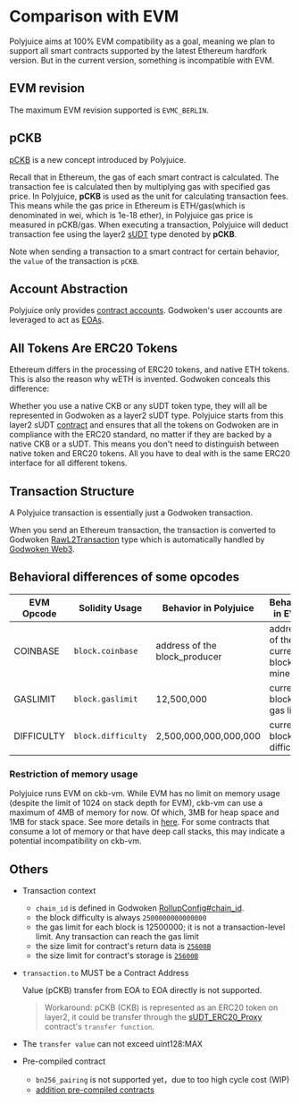 # Comparison with EVM

Polyjuice aims at 100% EVM compatibility as a goal, meaning we plan to support all smart contracts supported by the latest Ethereum hardfork version. But in the current version, something is incompatible with EVM.

## EVM revision
The maximum EVM revision supported is `EVMC_BERLIN`.

## pCKB

[pCKB](https://github.com/nervosnetwork/godwoken/blob/develop/docs/life_of_a_polyjuice_transaction.md#pckb) is a new concept introduced by Polyjuice.

Recall that in Ethereum, the gas of each smart contract is calculated. The transaction fee is calculated then by multiplying gas with specified gas price. In Polyjuice, **pCKB** is used as the unit for calculating transaction fees. This means while the gas price in Ethereum is ETH/gas(which is denominated in wei, which is 1e-18 ether), in Polyjuice gas price is measured in pCKB/gas. When executing a transaction, Polyjuice will deduct transaction fee using the layer2 [sUDT](https://github.com/nervosnetwork/rfcs/blob/master/rfcs/0025-simple-udt/0025-simple-udt.md) type denoted by **pCKB**.

Note when sending a transaction to a smart contract for certain behavior, the `value` of the transaction is `pCKB`.

## Account Abstraction

Polyjuice only provides [contract accounts](https://ethereum.org/en/glossary/#contract-account). Godwoken's user accounts are leveraged to act as [EOAs](https://ethereum.org/en/glossary/#eoa).

## All Tokens Are ERC20 Tokens

Ethereum differs in the processing of ERC20 tokens, and native ETH tokens. This is also the reason why wETH is invented. Godwoken conceals this difference:

Whether you use a native CKB or any sUDT token type, they will all be represented in Godwoken as a layer2 sUDT type. Polyjuice starts from this layer2 sUDT [contract](https://github.com/nervosnetwork/godwoken-polyjuice/blob/b9c3ad4/solidity/erc20/SudtERC20Proxy_UserDefinedDecimals.sol) and ensures that all the tokens on Godwoken are in compliance with the ERC20 standard, no matter if they are backed by a native CKB or a sUDT. This means you don't need to distinguish between native token and ERC20 tokens. All you have to deal with is the same ERC20 interface for all different tokens.

## Transaction Structure

A Polyjuice transaction is essentially just a Godwoken transaction.

When you send an Ethereum transaction, the transaction is converted to Godwoken [RawL2Transaction](https://github.com/nervosnetwork/godwoken/blob/v1.0.0-rc1/crates/types/schemas/godwoken.mol#L69-L74) type which is automatically handled by [Godwoken Web3](https://github.com/nervosnetwork/godwoken-web3/tree/v1.0.0-rc1).

## Behavioral differences of some opcodes

| EVM Opcode | Solidity Usage | Behavior in Polyjuice | Behavior in EVM |
| - | - | - | - |
| COINBASE | `block.coinbase` | address of the block_producer | address of the current block's miner |
| GASLIMIT | `block.gaslimit` | 12,500,000 | current block's gas limit |
| DIFFICULTY | `block.difficulty` | 2,500,000,000,000,000 | current block's difficulty |

### Restriction of memory usage

Polyjuice runs EVM on ckb-vm. While EVM has no limit on memory usage (despite the limit of 1024 on stack depth for EVM), ckb-vm can use a maximum of 4MB of memory for now.
Of which, 3MB for heap space and 1MB for stack space. See more details in [here](https://github.com/nervosnetwork/riscv-newlib/blob/00c6ae3c481bc62b4ac016b3e86c508cdf2e68d2/libgloss/riscv/sys_sbrk.c#L38-L56). 
For some contracts that consume a lot of memory or that have deep call stacks, this may indicate a potential incompatibility on ckb-vm.

## Others

* Transaction context
  * `chain_id` is defined in Godwoken [RollupConfig#chain_id](https://github.com/nervosnetwork/godwoken/blob/a099f2010b212355f5504a8d464b6b70d29640a5/crates/types/schemas/godwoken.mol#L64).
  * the block difficulty is always `2500000000000000`
  * the gas limit for each block is 12500000; it is not a transaction-level limit. Any transaction can reach the gas limit
  * the size limit for contract's return data is [`25600B`](https://github.com/nervosnetwork/godwoken-scripts/blob/31293d1/c/gw_def.h#L21-L22)
  * the size limit for contract's storage is [`25600B`](https://github.com/nervosnetwork/godwoken-scripts/blob/31293d1/c/gw_def.h#L21-L22)


* `transaction.to` MUST be a Contract Address

  Value (pCKB) transfer from EOA to EOA directly is not supported.
  > Workaround: pCKB (CKB) is represented as an ERC20 token on layer2, it could be transfer through the [sUDT_ERC20_Proxy](https://github.com/nervosnetwork/godwoken-polyjuice/blob/3f1ad5b/solidity/erc20/README.md) contract's `transfer function`.
* The `transfer value` can not exceed uint128:MAX

* Pre-compiled contract
  * `bn256_pairing` is not supported yet，due to too high cycle cost (WIP)
  * [addition pre-compiled contracts](Addition-Features.md)
